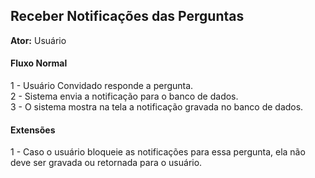 
## Receber Notificações das Perguntas
<b>Ator:</b> Usuário

#### Fluxo Normal
  1 - Usuário Convidado responde a pergunta.</br>
  2 - Sistema envia a notificação para o banco de dados.</br>
  3 - O sistema mostra na tela a notificação gravada no banco de dados.

#### Extensões
  1 - Caso o usuário bloqueie as notificações para essa pergunta, ela não deve ser gravada ou retornada para o usuário.
